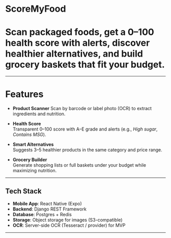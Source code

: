 # ScoreMyFood

# Scan packaged foods, get a 0–100 health score with alerts, discover healthier alternatives, and build grocery baskets that fit your budget.

---

#  Features

-  **Product Scanner**
  Scan by barcode or label photo (OCR) to extract ingredients and nutrition.

-  **Health Score**  
  Transparent 0–100 score with A–E grade and alerts (e.g., *High sugar*, *Contains MSG*).

-  **Smart Alternatives**  
  Suggests 3–5 healthier products in the same category and price range.

-  **Grocery Builder**  
  Generate shopping lists or full baskets under your budget while maximizing nutrition.

---

##  Tech Stack

- **Mobile App**: React Native (Expo)  
- **Backend**: Django REST Framework  
- **Database**: Postgres + Redis  
- **Storage**: Object storage for images (S3-compatible)  
- **OCR**: Server-side OCR (Tesseract / provider) for MVP  

---



